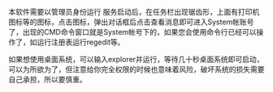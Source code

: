 本软件需要以管理员身份运行
服务启动后，在任务栏出现锯齿形，上面有打印机图标等的图标，点击图标，弹出对话框后点击查看消息即可进入System帐账号了，出现的CMD命令窗口就是System帐号下的，如果您会使用命令行已经可以操作了，如运行注册表运行regedit等。

如果想使用桌面系统，可以输入explorer并运行，等待几十秒桌面系统即可启动，可以为所欲为了，但注意给你完全权限的时候也意味着风险，破坏系统的损失需要自己承担，所以要慎重。
